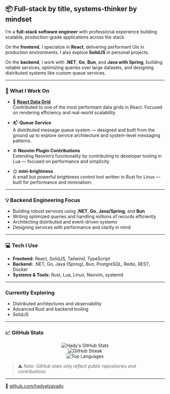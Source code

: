 ## 📦 Full-stack by title, systems-thinker by mindset

I’m a **full-stack software engineer** with professional experience building scalable, production-grade applications across the stack.

On the **frontend**, I specialize in **React**, delivering performant UIs in production environments. I also explore **SolidJS** in personal projects.

On the **backend**, I work with **.NET**, **Go**, **Bun**, and **Java with Spring**, building reliable services, optimizing queries over large datasets, and designing distributed systems like custom queue services.

---

### 🔧 What I Work On

- 🧮 **[React Data Grid](https://github.com/adazzle/react-data-grid)**  
  Contributed to one of the most performant data grids in React. Focused on rendering efficiency and real-world scalability.

- 📬 **Queue Service**  
  A distributed message queue system — designed and built from the ground up to explore service architecture and system-level messaging patterns.

- ⚙️ **Neovim Plugin Contributions**  
  Extending Neovim’s functionality by contributing to developer tooling in Lua — focused on performance and simplicity.

- 🌞 **mini-brightness**  
  A small but powerful brightness control tool written in Rust for Linux — built for performance and minimalism.

---

### 💡 Backend Engineering Focus

- Building robust services using **.NET**, **Go**, **Java/Spring**, and **Bun**  
- Writing optimized queries and handling millions of records efficiently  
- Architecting distributed and event-driven systems  
- Designing services with performance and clarity in mind

---

### 💻 Tech I Use

- **Frontend:** React, SolidJS, Tailwind, TypeScript  
- **Backend:** .NET, Go, Java (Spring), Bun, PostgreSQL, Redis, REST, Docker  
- **Systems & Tools:** Rust, Lua, Linux, Neovim, systemd

---

### Currently Exploring

- Distributed architectures and observability  
- Advanced Rust and backend tooling  
- SolidJS

---

### 📈 GitHub Stats

<p align="center">
  <img src="https://github-readme-stats.vercel.app/api?username=hadyelzayady&show_icons=true&theme=tokyonight" alt="Hady's GitHub Stats" />
  <br />
  <img src="https://streak-stats.demolab.com?user=hadyelzayady&theme=tokyonight" alt="GitHub Streak" />
  <br />
  <img src="https://github-readme-stats.vercel.app/api/top-langs/?username=hadyelzayady&layout=compact&theme=tokyonight" alt="Top Languages" />
</p>

> ⚠️ _Note: GitHub stats only reflect public repositories and contributions._

---

🔗 [github.com/hadyelzayady](https://github.com/hadyelzayady)

